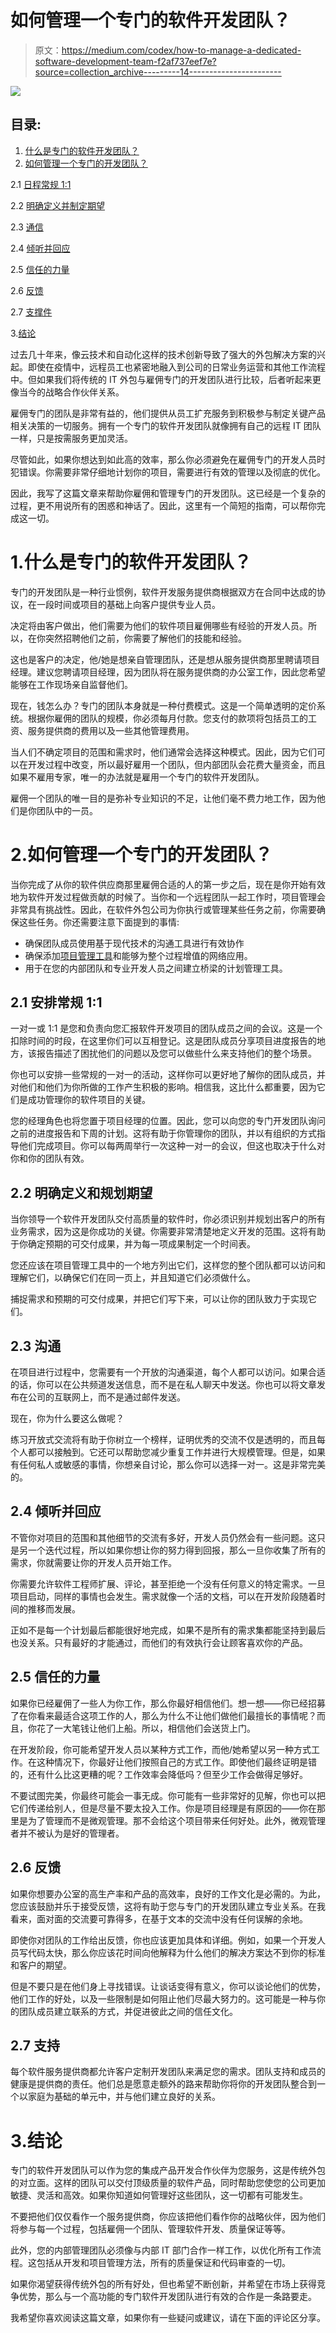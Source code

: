 # 如何管理一个专门的软件开发团队？

> 原文：<https://medium.com/codex/how-to-manage-a-dedicated-software-development-team-f2af737eef7e?source=collection_archive---------14----------------------->

![](img/43596f27823c281a752a7c805ee72155.png)

## 目录:

1.  [什么是专门的软件开发团队？](#81df)
2.  [如何管理一个专门的开发团队？](#5941)

2.1 [日程常规 1:1](#8f94)

2.2 [明确定义并制定期望](#6cef)

2.3 [通信](#9260)

2.4 [倾听并回应](#92c0)

2.5 [信任的力量](#7dd7)

2.6 [反馈](#fd7b)

2.7 [支撑件](#6f51)

3.[结论](#4136)

过去几十年来，像云技术和自动化这样的技术创新导致了强大的外包解决方案的兴起。即使在疫情中，远程员工也紧密地融入到公司的日常业务运营和其他工作流程中。但如果我们将传统的 IT 外包与雇佣专门的开发团队进行比较，后者听起来更像当今的战略合作伙伴关系。

雇佣专门的团队是非常有益的，他们提供从员工扩充服务到积极参与制定关键产品相关决策的一切服务。拥有一个专门的软件开发团队就像拥有自己的远程 IT 团队一样，只是按需服务更加灵活。

尽管如此，如果你想达到如此高的效率，那么你必须避免在雇佣专门的开发人员时犯错误。你需要非常仔细地计划你的项目，需要进行有效的管理以及彻底的优化。

因此，我写了这篇文章来帮助你雇佣和管理专门的开发团队。这已经是一个复杂的过程，更不用说所有的困惑和神话了。因此，这里有一个简短的指南，可以帮你完成这一切。

# 1.什么是专门的软件开发团队？

专门的开发团队是一种行业惯例，软件开发服务提供商根据双方在合同中达成的协议，在一段时间或项目的基础上向客户提供专业人员。

决定将由客户做出，他们需要为他们的软件项目雇佣哪些有经验的开发人员。所以，在你突然招聘他们之前，你需要了解他们的技能和经验。

这也是客户的决定，他/她是想亲自管理团队，还是想从服务提供商那里聘请项目经理。建议您聘请项目经理，因为团队将在服务提供商的办公室工作，因此您希望能够在工作现场亲自监督他们。

现在，钱怎么办？专门的团队本身就是一种付费模式。这是一个简单透明的定价系统。根据你雇佣的团队的规模，你必须每月付款。您支付的款项将包括员工的工资、服务提供商的费用以及一些其他管理费用。

当人们不确定项目的范围和需求时，他们通常会选择这种模式。因此，因为它们可以在开发过程中改变，所以最好雇用一个团队，但内部团队会花费大量资金，而且如果不雇用专家，唯一的办法就是雇用一个专门的软件开发团队。

雇佣一个团队的唯一目的是弥补专业知识的不足，让他们毫不费力地工作，因为他们是你团队中的一员。

# 2.如何管理一个专门的开发团队？

当你完成了从你的软件供应商那里雇佣合适的人的第一步之后，现在是你开始有效地为软件开发过程做贡献的时候了。当你和一个远程团队一起工作时，项目管理会非常具有挑战性。因此，在软件外包公司为你执行或管理某些任务之前，你需要确保这些任务。你还需要注意下面提到的事情:

*   确保团队成员使用基于现代技术的沟通工具进行有效协作
*   确保添加[项目管理工具](https://hackernoon.com/the-6-best-project-management-tools-for-software-development-dbe00a9771cf)和能够为整个过程增值的网络应用。
*   用于在您的内部团队和专业开发人员之间建立桥梁的计划管理工具。

## 2.1 安排常规 1:1

一对一或 1:1 是您和负责向您汇报软件开发项目的团队成员之间的会议。这是一个扣除时间的时段，在这里你们可以互相登记。这是团队成员分享项目进度报告的地方，该报告描述了困扰他们的问题以及您可以做些什么来支持他们的整个场景。

你也可以安排一些常规的一对一的活动，这样你可以更好地了解你的团队成员，并对他们和他们为你所做的工作产生积极的影响。相信我，这比什么都重要，因为它们是成功管理你的软件项目的关键。

您的经理角色也将您置于项目经理的位置。因此，您可以向您的专门开发团队询问之前的进度报告和下周的计划。这将有助于你管理你的团队，并以有组织的方式指导他们完成项目。你可以每两周举行一次这种一对一的会议，但这也取决于什么对你和你的团队有效。

## 2.2 明确定义和规划期望

当你领导一个软件开发团队交付高质量的软件时，你必须识别并规划出客户的所有业务需求，因为这是你成功的关键。你需要非常清楚地定义开发的范围。这将有助于你确定预期的可交付成果，并为每一项成果制定一个时间表。

您还应该在项目管理工具中的一个地方列出它们，这样您的整个团队都可以访问和理解它们，以确保它们在同一页上，并且知道它们必须做什么。

捕捉需求和预期的可交付成果，并把它们写下来，可以让你的团队致力于实现它们。

## 2.3 沟通

在项目进行过程中，您需要有一个开放的沟通渠道，每个人都可以访问。如果合适的话，你可以在公共频道发送信息，而不是在私人聊天中发送。你也可以将文章发布在公司的互联网上，而不是通过邮件发送。

现在，你为什么要这么做呢？

练习开放式交流将有助于你树立一个榜样，证明优秀的交流不仅是透明的，而且每个人都可以接触到。它还可以帮助您减少重复工作并进行大规模管理。但是，如果有任何私人或敏感的事情，你想亲自讨论，那么你可以选择一对一。这是非常完美的。

## 2.4 倾听并回应

不管你对项目的范围和其他细节的交流有多好，开发人员仍然会有一些问题。这只是另一个迭代过程，所以如果你想让你的努力得到回报，那么一旦你收集了所有的需求，你就需要让你的开发人员开始工作。

你需要允许软件工程师扩展、评论，甚至拒绝一个没有任何意义的特定需求。一旦项目启动，同样的事情也会发生。需求就像一个活的文档，可以在开发阶段随着时间的推移而发展。

正如不是每一个计划最后都能很好地完成，如果不是所有的需求集都能坚持到最后也没关系。只有最好的才能通过，而他们的有效执行会让顾客喜欢你的产品。

## 2.5 信任的力量

如果你已经雇佣了一些人为你工作，那么你最好相信他们。想一想——你已经招募了在你看来最适合这项工作的人，那么为什么不让他们做他们最擅长的事情呢？而且，你花了一大笔钱让他们上船。所以，相信他们会送货上门。

在开发阶段，你可能希望开发人员以某种方式工作，而他/她希望以另一种方式工作。在这种情况下，你最好让他们按照自己的方式工作。即使他们最终证明是错的，还有什么比这更糟的呢？工作效率会降低吗？但至少工作会做得足够好。

不要试图完美，你最终可能会一事无成。你可能有一些非常好的见解，你也可以把它们传递给别人，但是尽量不要太投入工作。你是项目经理是有原因的——你在那里是为了管理而不是微观管理。那不会给这个项目带来任何好处。此外，微观管理者并不被认为是好的管理者。

## 2.6 反馈

如果你想要办公室的高生产率和产品的高效率，良好的工作文化是必需的。为此，您应该鼓励并乐于接受反馈，这将有助于您与专门的开发团队建立专业关系。在我看来，面对面的交流要可靠得多，在基于文本的交流中没有任何误解的余地。

即使你对团队的工作给出反馈，你也应该更加具体和详细。例如，如果一个开发人员写代码太快，那么你应该花时间向他解释为什么他们的解决方案达不到你的标准和客户的期望。

但是不要只是在他们身上寻找错误。让谈话变得有意义，你可以谈论他们的优势，他们工作的好处，以及一些限制是如何阻止他们尽最大努力的。这可能是一种与你的团队成员建立联系的方式，并促进彼此之间的信任文化。

## 2.7 支持

每个软件服务提供商都允许客户定制开发团队来满足您的需求。团队支持和成员的健康是提供商的责任。他们总是愿意走额外的路来帮助你将你的开发团队整合到一个以家庭为基础的单元中，并与他们建立良好的关系。

# 3.结论

专门的软件开发团队可以作为您的集成产品开发合作伙伴为您服务，这是传统外包的对立面。这样的团队可以交付顶级质量的软件产品，同时帮助您使您的公司更加敏捷、灵活和高效。如果你知道如何管理好这些团队，这一切都有可能发生。

不要把他们仅仅看作一个服务提供商，你应该把他们看作你的战略伙伴，因为他们将参与每一个过程，包括雇佣一个团队、管理软件开发、质量保证等等。

此外，您的内部管理团队必须像与内部 IT 部门合作一样工作，以优化所有工作流程。这包括从开发和项目管理方法，所有的质量保证和代码审查的一切。

如果你渴望获得传统外包的所有好处，但也希望不断创新，并希望在市场上获得竞争优势，那么与一个高功能的专门软件开发团队进行有效的合作是一条路要走。

我希望你喜欢阅读这篇文章，如果你有一些疑问或建议，请在下面的评论区分享。